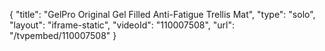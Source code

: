 {
    "title": "GelPro Original Gel Filled Anti-Fatigue Trellis Mat",
    "type": "solo",
    "layout": "iframe-static",
    "videoId": "110007508",
    "url": "\/tvpembed\/110007508"
}